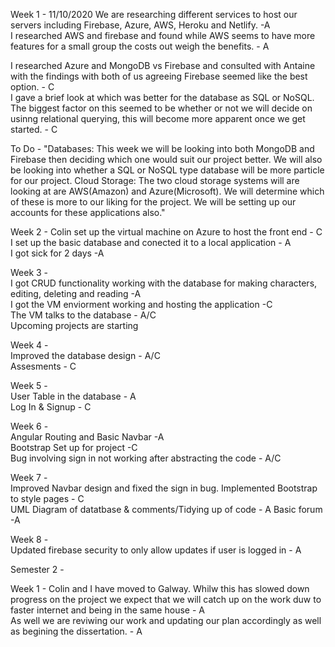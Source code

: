 Week 1 - 11/10/2020
We are researching different services to host our servers including Firebase, Azure, AWS, Heroku and Netlify. -A  
I researched AWS and firebase and found while AWS seems to have more features for a small group the costs out weigh the benefits. - A  

I researched Azure and MongoDB vs Firebase and consulted with Antaine with the findings with both of us agreeing Firebase seemed like the best option. - C  
I gave a brief look at which was better for the database as SQL or NoSQL.  The biggest factor on this seemed to be whether or not we will decide on usinng relational querying, this will become more apparent once we get started. - C 

To Do - "Databases:
This week we will be looking into both MongoDB and Firebase then deciding which one would suit our project better.
We will also be looking into whether a SQL or NoSQL type database will be more particle for our project.
Cloud Storage:
The two cloud storage systems will are looking at are AWS(Amazon) and Azure(Microsoft).  We will determine which of these is more to our liking for the project.
We will be setting up our accounts for these applications also."

Week 2 - 
Colin set up the virtual machine on Azure to host the front end - C  
I set up the basic database and conected it to a local application - A  
I got sick for 2 days -A  
  
Week 3 -  
I got CRUD functionality working with the database for making characters, editing, deleting and reading -A  
I got the VM enviorment working and hosting the application -C  
The VM talks to the database - A/C  
Upcoming projects are starting  

Week 4 -  
Improved the database design - A/C  
Assesments - C  

Week 5 -  
User Table in the database - A  
Log In & Signup - C  

Week 6 -  
Angular Routing and Basic Navbar -A  
Bootstrap Set up for project -C  
Bug involving sign in not working after abstracting the code - A/C  

Week 7 -  
Improved Navbar design and fixed the sign in bug. Implemented Bootstrap to style pages - C  
UML Diagram of datatbase & comments/Tidying up of code - A 
Basic forum -A  
  
Week 8 -  
Updated firebase security to only allow updates if user is logged in - A

Semester 2 -

Week 1 - Colin and I have moved to Galway. Whilw this has slowed down progress on the project we expect that we will catch up on the work duw to faster internet and being in the same house - A  
As well we are reviwing our work and updating our plan accordingly as well as begining the dissertation. - A
